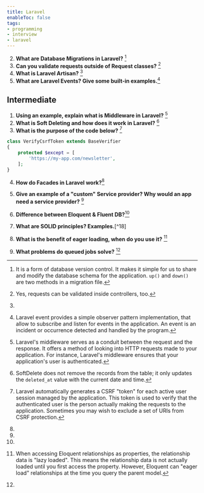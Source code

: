 ```yaml
---
title: Laravel
enableToc: false
tags:
- programming
- interview
- laravel
---
```


2. **What are Database Migrations in Laravel?** [^5]
5. **Can you validate requests outside of Request classes?** [^6]
9. **What is Laravel Artisan?** [^14]
10. **What are Laravel Events? Give some built-in examples.**[^15]

## Intermediate

1. **Using an example, explain what is Middleware in Laravel?** [^1]
2. **What is Soft Deleting and how does it work in Laravel?** [^2]
3. **What is the purpose of the code below?** [^3]
```php
class VerifyCsrfToken extends BaseVerifier  
{  
    protected $except = [  
	    'https://my-app.com/newsletter',  
    ];  
}  
```
4. **How do Facades in Laravel work?**[^8]
5. **Give an example of a "custom" Service provider? Why would an app need a service provider?** [^11]
6. **Difference between Eloquent & Fluent DB?**[^12]
7. **What are SOLID principles? Examples.**[^18]

1. **What is the benefit of eager loading, when do you use it?** [^16] 
3. **What problems do queued jobs solve?** [^17]

[^1]: Laravel's middleware serves as a conduit between the request and the response. It offers a method of looking into HTTP requests made to your application. For instance, Laravel's middleware ensures that your application's user is authenticated.
[^2]: SoftDelete does not remove the records from the table; it only updates the `deleted_at` value with the current date and time.
[^3]: Laravel automatically generates a CSRF "token" for each active user session managed by the application. This token is used to verify that the authenticated user is the person actually making the requests to the application. Sometimes you may wish to exclude a set of URIs from CSRF protection.
[^5]: It is a form of database version control. It makes it simple for us to share and modify the database schema for the application. `up()` and `down()` are two methods in a migration file.
[^6]: Yes, requests can be validated inside controllers, too.
[^7]: A facade is a class wrapping a complex library to provide a simpler and more readable interface to it. [Example](https://refactoring.guru/design-patterns/facade/php/example)
[^7]: Facades provide a static interface to classes that are available in the application's service container. Laravel facades serve as static proxies to underlying classes in the service container, providing the benefit of a terse, expressive syntax while maintaining more testability and flexibility than traditional static methods.
[^8]:
[^9]:
[^10]:
[^11]:
[^12]:
[^13]:
[^14]:
[^15]: Laravel event provides a simple observer pattern implementation, that allow to subscribe and listen for events in the application. An event is an incident or occurrence detected and handled by the program.
[^16]: When accessing Eloquent relationships as properties, the relationship data is "lazy loaded". This means the relationship data is not actually loaded until you first access the property. However, Eloquent can "eager load" relationships at the time you query the parent model.
[^17]:
